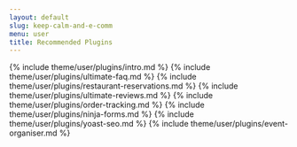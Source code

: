 ```yaml
---
layout: default
slug: keep-calm-and-e-comm
menu: user
title: Recommended Plugins
---
```

{% include theme/user/plugins/intro.md %}
{% include theme/user/plugins/ultimate-faq.md %}
{% include theme/user/plugins/restaurant-reservations.md %}
{% include theme/user/plugins/ultimate-reviews.md %}
{% include theme/user/plugins/order-tracking.md %}
{% include theme/user/plugins/ninja-forms.md %}
{% include theme/user/plugins/yoast-seo.md %}
{% include theme/user/plugins/event-organiser.md %}
